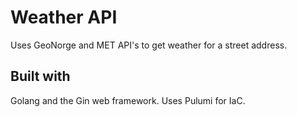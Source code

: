 # Weather API

Uses GeoNorge and MET API's to get weather for a street address.

## Built with 

Golang and the Gin web framework.
Uses Pulumi for IaC.
